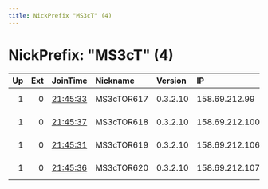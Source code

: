 ```yaml
---
title: NickPrefix "MS3cT" (4)
---
```


# NickPrefix: "MS3cT" (4)

|   Up |   Ext | JoinTime                                                                                            | Nickname   | Version   | IP             | AS      | CC   |   ORp |   Dirp | OS    | Contact   |   eFamMembers |
|-----:|------:|:----------------------------------------------------------------------------------------------------|:-----------|:----------|:---------------|:--------|:-----|------:|-------:|:------|:----------|--------------:|
|    1 |     0 | [21:45:33](https://metrics.torproject.org/rs.html#details/9AC80656C17A653F409B89232EBB7FBA4CF374FD) | MS3cTOR617 | 0.3.2.10  | 158.69.212.99  | OVH SAS | ca   |  9001 |      0 | Linux | None      |             1 |
|    1 |     0 | [21:45:37](https://metrics.torproject.org/rs.html#details/1A8B577D27A7508A3378D1C7A63FFD4759A08C62) | MS3cTOR618 | 0.3.2.10  | 158.69.212.100 | OVH SAS | ca   |  9001 |      0 | Linux | None      |             1 |
|    1 |     0 | [21:45:31](https://metrics.torproject.org/rs.html#details/19C529F03A20B092CA6903C24A8F7BE60335870F) | MS3cTOR619 | 0.3.2.10  | 158.69.212.106 | OVH SAS | ca   |  9001 |      0 | Linux | None      |             1 |
|    1 |     0 | [21:45:36](https://metrics.torproject.org/rs.html#details/EC8B46414D1B16AB017C000EF257C465870C57DA) | MS3cTOR620 | 0.3.2.10  | 158.69.212.107 | OVH SAS | ca   |  9001 |      0 | Linux | None      |             1 |
